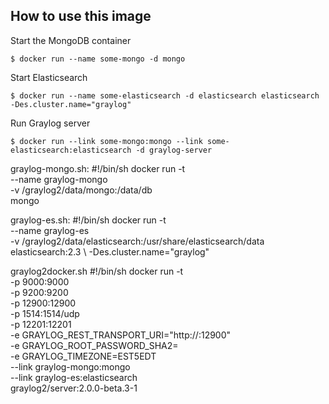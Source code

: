 How to use this image
---------------------

Start the MongoDB container

```
$ docker run --name some-mongo -d mongo
```

Start Elasticsearch

```
$ docker run --name some-elasticsearch -d elasticsearch elasticsearch -Des.cluster.name="graylog"
```

Run Graylog server

```
$ docker run --link some-mongo:mongo --link some-elasticsearch:elasticsearch -d graylog-server
```


graylog-mongo.sh:
#!/bin/sh
docker run -t \
        --name graylog-mongo            \
        -v /graylog2/data/mongo:/data/db  \
        mongo

graylog-es.sh:
#!/bin/sh
docker run -t   \
        --name graylog-es               \
        -v /graylog2/data/elasticsearch:/usr/share/elasticsearch/data   \
        elasticsearch:2.3               \ 
        -Des.cluster.name="graylog"

graylog2docker.sh
#!/bin/sh
docker run -t \
        -p 9000:9000            \
        -p 9200:9200            \
        -p 12900:12900          \
        -p 1514:1514/udp        \
        -p 12201:12201          \
        -e GRAYLOG_REST_TRANSPORT_URI="http://<host outside IP>:12900"  \
        -e GRAYLOG_ROOT_PASSWORD_SHA2=<redacted>  \
        -e GRAYLOG_TIMEZONE=EST5EDT     \
        --link graylog-mongo:mongo      \
        --link graylog-es:elasticsearch \
        graylog2/server:2.0.0-beta.3-1
